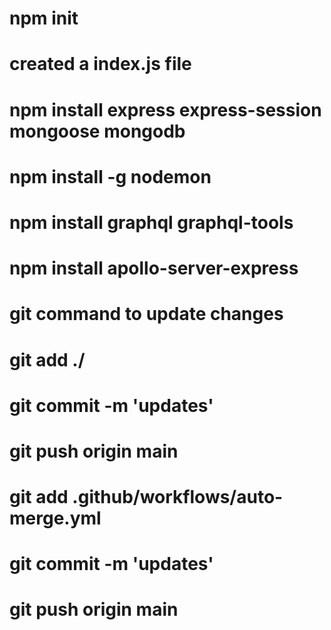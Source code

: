 # npm init 
# created a index.js file
# npm install express  express-session mongoose mongodb
# npm install -g nodemon 
# npm install graphql graphql-tools 
# npm install apollo-server-express

# git command to update changes
 # git add ./
 # git commit -m 'updates'
 # git push origin main
# git add .github/workflows/auto-merge.yml
 # git commit -m 'updates'
 # git push origin main
